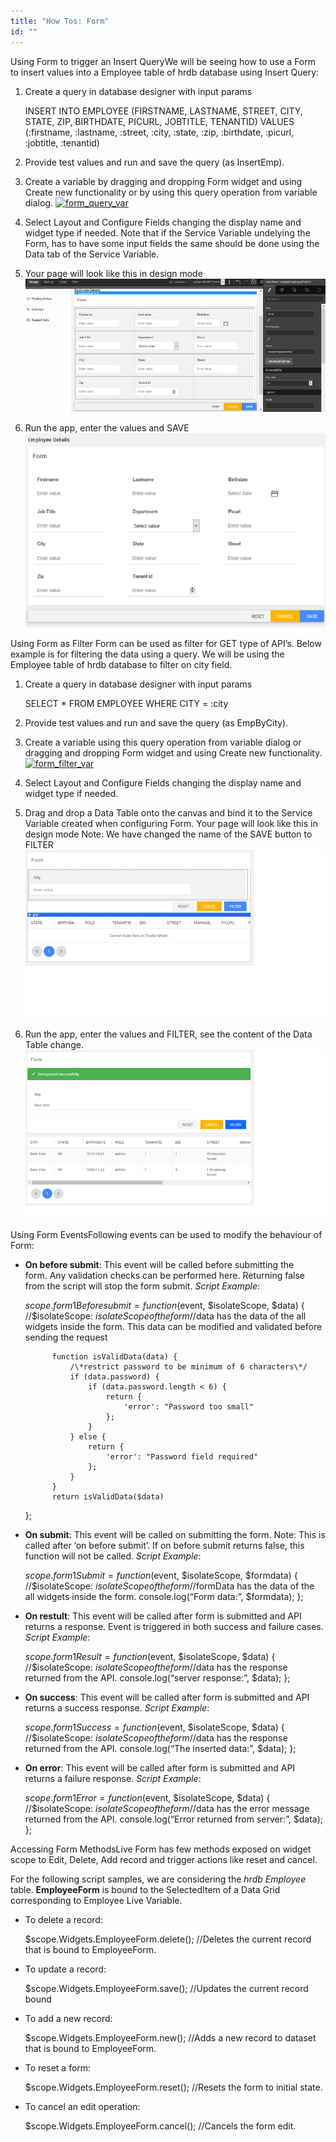 ```yaml
---
title: "How Tos: Form"
id: ""
---
```


Using Form to trigger an Insert QueryWe will be seeing how to use a Form to insert values into a Employee table of hrdb database using Insert Query:

1. Create a query in database designer with input params
    
    INSERT INTO EMPLOYEE 
    (FIRSTNAME, LASTNAME, STREET, CITY, STATE, ZIP, BIRTHDATE, PICURL, JOBTITLE, TENANTID)
    VALUES (:firstname, :lastname, :street, :city, :state, :zip, :birthdate, :picurl, :jobtitle, :tenantid)
    
2. Provide test values and run and save the query (as InsertEmp).
3. Create a variable by dragging and dropping Form widget and using Create new functionality or by using this query operation from variable dialog. [![form_query_var](./assets/form_query_var.png)](./assets/form_query_var.png)
4. Select Layout and Configure Fields changing the display name and widget type if needed. Note that if the Service Variable undelying the Form, has to have some input fields the same should be done using the Data tab of the Service Variable.
5. Your page will look like this in design mode [![form_query_design](./assets/form_query_design.png)](./assets/form_query_design.png)
6. Run the app, enter the values and SAVE [![form_query_run](./assets/form_query_run.png)](./assets/form_query_run.png)

Using Form as Filter Form can be used as filter for GET type of API’s. Below example is for filtering the data using a query. We will be using the Employee table of hrdb database to filter on city field.

1. Create a query in database designer with input params
    
    SELECT \* FROM EMPLOYEE WHERE CITY = :city
    
2. Provide test values and run and save the query (as EmpByCity).
3. Create a variable using this query operation from variable dialog or dragging and dropping Form widget and using Create new functionality. [![form_filter_var](./assets/form_filter_var.png)](./assets/form_filter_var.png)
4. Select Layout and Configure Fields changing the display name and widget type if needed.
5. Drag and drop a Data Table onto the canvas and bind it to the Service Variable created when configuring Form. Your page will look like this in design mode Note: We have changed the name of the SAVE button to FILTER [![form_filter_design](./assets/form_filter_design.png)](./assets/form_filter_design.png)
6. Run the app, enter the values and FILTER, see the content of the Data Table change. [![form_filter_run](./assets/form_filter_run.png)](./assets/form_filter_run.png)

Using Form EventsFollowing events can be used to modify the behaviour of Form:

- **On before submit**: This event will be called before submitting the form. Any validation checks can be performed here. Returning false from the script will stop the form submit. _Script Example_:
    
    $scope.form1Beforesubmit = function ($event, $isolateScope, $data) { 
    //$isolateScope: $isolateScope of the form
    //$data has the data of the all widgets inside the form. This data can be modified and validated before sending the request 
    
            function isValidData(data) {
                /\*restrict password to be minimum of 6 characters\*/
                if (data.password) {
                    if (data.password.length < 6) {
                        return {
                            'error': "Password too small"
                        };
                    }
                } else {
                    return {
                        'error': "Password field required"
                    };
                }
            }
            return isValidData($data)
    };
    
- **On submit**: This event will be called on submitting the form. Note: This is called after ‘on before submit’. If on before submit returns false, this function will not be called. _Script Example_:
    
    $scope.form1Submit = function ($event, $isolateScope, $formdata) { 
    //$isolateScope: $isolateScope of the form
    //$formData has the data of the all widgets inside the form.
    console.log(“Form data:”, $formdata);
    };
    
- **On restult**: This event will be called after form is submitted and API returns a response. Event is triggered in both success and failure cases. _Script Example_:
    
    $scope.form1Result = function ($event, $isolateScope, $data) { 
    //$isolateScope: $isolateScope of the form
    //$data has the response returned from the API.
    console.log(“server response:”, $data);
    };
    
- **On success**: This event will be called after form is submitted and API returns a success response. _Script Example_:
    
    $scope.form1Success = function ($event, $isolateScope, $data) { 
    //$isolateScope: $isolateScope of the form
    //$data has the response returned from the API.
    console.log(“The inserted data:”, $data);
    };
    
- **On error**: This event will be called after form is submitted and API returns a failure response. _Script Example_:
    
    $scope.form1Error = function ($event, $isolateScope, $data) { 
    //$isolateScope: $isolateScope of the form
    //$data has the error message returned from the API.
    console.log(“Error returned from server:”, $data);
    };
    

Accessing Form MethodsLive Form has few methods exposed on widget scope to Edit, Delete, Add record and trigger actions like reset and cancel.

For the following script samples, we are considering the _hrdb_ _Employee_ table. **EmployeeForm** is bound to the SelectedItem of a Data Grid corresponding to Employee Live Variable.

- To delete a record:
    
    $scope.Widgets.EmployeeForm.delete(); //Deletes the current record that is bound to EmployeeForm.
    
- To update a record:
    
    $scope.Widgets.EmployeeForm.save(); //Updates the current record bound
    
- To add a new record:
    
    $scope.Widgets.EmployeeForm.new(); //Adds a new record to dataset that is bound to EmployeeForm.
    
- To reset a form:
    
    $scope.Widgets.EmployeeForm.reset(); //Resets the form to initial state.
    
- To cancel an edit operation:
    
    $scope.Widgets.EmployeeForm.cancel(); //Cancels the form edit.

